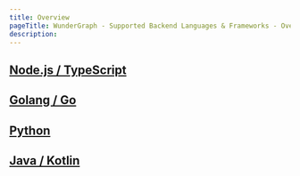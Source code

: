 ```yaml
---
title: Overview
pageTitle: WunderGraph - Supported Backend Languages & Frameworks - Overview
description:
---
```


## [Node.js / TypeScript](/docs/supported-backend-languages-frameworks/nodejs-typescript)

## [Golang / Go](/docs/supported-backend-languages-frameworks/golang-go)

## [Python](/docs/supported-backend-languages-frameworks/python)

## [Java / Kotlin](/docs/supported-backend-languages-frameworks/java-kotlin)
